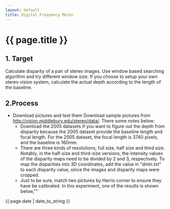 ```yaml
---
layout: default
title: Digital Frequency Meter
---
```

# {{ page.title }}

## 1. Target
Calculate disparity of a pair of stereo images. Use window based searching algorithm and try different window size. If you choose to setup your own stereo vision system, calculate the actual depth according to the length of the baseline.   

## 2.Process
* Download pictures and test them
Download sample pictures from http://vision.middlebury.edu/stereo/data/. There some notes below:
	* Download the 2005 datasets if you want to figure out the depth from disparity because the 2005 dataset provide the baseline length and focal length. For the 2005 dataset, the focal length is 3740 pixels, and the baseline is 160mm.
	* There are three kinds of resolutions, full size, half size and third size. Notably, in the half-size and third-size versions, the intensity values of the disparity maps need to be divided by 2 and 3, respectively. To map the disparities into 3D coordinates, add the value in "dmin.txt" to each disparity value, since the images and disparity maps were cropped.
	* Just to be sure, match two pictures by Harris corner to ensure they have be calibrated.
In this experiment, one of the results is shown below,""

{{ page.date | date_to_string }}
